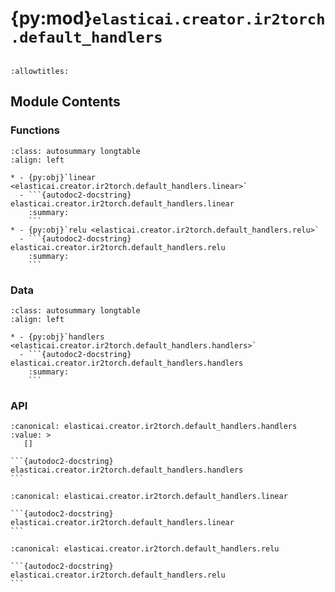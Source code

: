 # {py:mod}`elasticai.creator.ir2torch.default_handlers`

```{py:module} elasticai.creator.ir2torch.default_handlers
```

```{autodoc2-docstring} elasticai.creator.ir2torch.default_handlers
:allowtitles:
```

## Module Contents

### Functions

````{list-table}
:class: autosummary longtable
:align: left

* - {py:obj}`linear <elasticai.creator.ir2torch.default_handlers.linear>`
  - ```{autodoc2-docstring} elasticai.creator.ir2torch.default_handlers.linear
    :summary:
    ```
* - {py:obj}`relu <elasticai.creator.ir2torch.default_handlers.relu>`
  - ```{autodoc2-docstring} elasticai.creator.ir2torch.default_handlers.relu
    :summary:
    ```
````

### Data

````{list-table}
:class: autosummary longtable
:align: left

* - {py:obj}`handlers <elasticai.creator.ir2torch.default_handlers.handlers>`
  - ```{autodoc2-docstring} elasticai.creator.ir2torch.default_handlers.handlers
    :summary:
    ```
````

### API

````{py:data} handlers
:canonical: elasticai.creator.ir2torch.default_handlers.handlers
:value: >
   []

```{autodoc2-docstring} elasticai.creator.ir2torch.default_handlers.handlers
```

````

````{py:function} linear(impl: elasticai.creator.torch2ir.Implementation) -> torch.nn.Module
:canonical: elasticai.creator.ir2torch.default_handlers.linear

```{autodoc2-docstring} elasticai.creator.ir2torch.default_handlers.linear
```
````

````{py:function} relu(impl: elasticai.creator.torch2ir.Implementation) -> torch.nn.Module
:canonical: elasticai.creator.ir2torch.default_handlers.relu

```{autodoc2-docstring} elasticai.creator.ir2torch.default_handlers.relu
```
````
